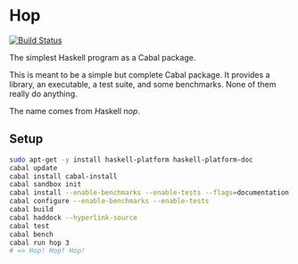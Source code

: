 # Hop

[![Build Status][1]][2]

The simplest Haskell program as a Cabal package.

This is meant to be a simple but complete Cabal package. It provides a library,
an executable, a test suite, and some benchmarks. None of them really do
anything.

The name comes from *H*askell n*op*.

## Setup

``` sh
sudo apt-get -y install haskell-platform haskell-platform-doc
cabal update
cabal install cabal-install
cabal sandbox init
cabal install --enable-benchmarks --enable-tests --flags=documentation --only-dependencies
cabal configure --enable-benchmarks --enable-tests
cabal build
cabal haddock --hyperlink-source
cabal test
cabal bench
cabal run hop 3
# => Hop! Hop! Hop!
```

[1]: https://travis-ci.org/tfausak/hop.png?branch=master
[2]: https://travis-ci.org/tfausak/hop
